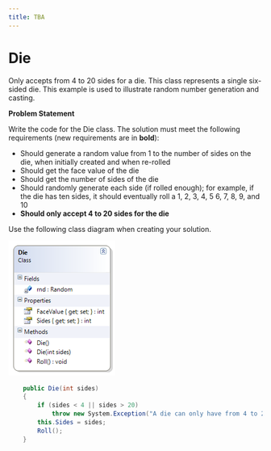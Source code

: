 ```yaml
---
title: TBA
---
```

# Die

Only accepts from 4 to 20 sides for a die. This class represents a single six-sided die. This example is used to illustrate random number generation and casting.

**Problem Statement**

Write the code for the Die class. The solution must meet the following requirements (new requirements are in **bold**):

* Should generate a random value from 1 to the number of sides on the die, when initially created and when re-rolled
* Should get the face value of the die
* Should get the number of sides of the die
* Should randomly generate each side (if rolled enough); for example, if the die has ten sides, it should eventually roll a 1, 2, 3, 4, 5 6, 7, 8, 9, and 10
* **Should only accept 4 to 20 sides for the die**

Use the following class diagram when creating your solution.

![](./G-Die.png)
 
```csharp
    public Die(int sides)
    {
        if (sides < 4 || sides > 20)
            throw new System.Exception("A die can only have from 4 to 20 sides");
        this.Sides = sides;
        Roll();
    }
```
